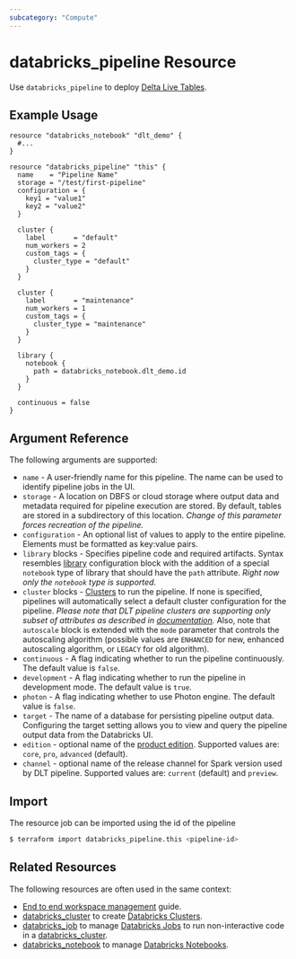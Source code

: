 ```yaml
---
subcategory: "Compute"
---
```

# databricks_pipeline Resource

Use `databricks_pipeline` to deploy [Delta Live Tables](https://docs.databricks.com/data-engineering/delta-live-tables/index.html). 

## Example Usage

```hcl
resource "databricks_notebook" "dlt_demo" {
  #...
}

resource "databricks_pipeline" "this" {
  name    = "Pipeline Name"
  storage = "/test/first-pipeline"
  configuration = {
    key1 = "value1"
    key2 = "value2"
  }

  cluster {
    label       = "default"
    num_workers = 2
    custom_tags = {
      cluster_type = "default"
    }
  }

  cluster {
    label       = "maintenance"
    num_workers = 1
    custom_tags = {
      cluster_type = "maintenance"
    }
  }

  library {
    notebook {
      path = databricks_notebook.dlt_demo.id
    }
  }

  continuous = false
}
```

## Argument Reference

The following arguments are supported:

* `name` - A user-friendly name for this pipeline. The name can be used to identify pipeline jobs in the UI.
* `storage` - A location on DBFS or cloud storage where output data and metadata required for pipeline execution are stored. By default, tables are stored in a subdirectory of this location. *Change of this parameter forces recreation of the pipeline.*
* `configuration` - An optional list of values to apply to the entire pipeline. Elements must be formatted as key:value pairs.
* `library` blocks - Specifies pipeline code and required artifacts. Syntax resembles [library](cluster.md#library-configuration-block) configuration block with the addition of a special `notebook` type of library that should have the `path` attribute. *Right now only the `notebook` type is supported.*
* `cluster` blocks - [Clusters](cluster.md) to run the pipeline. If none is specified, pipelines will automatically select a default cluster configuration for the pipeline. *Please note that DLT pipeline clusters are supporting only subset of attributes as described in [documentation](https://docs.databricks.com/data-engineering/delta-live-tables/delta-live-tables-api-guide.html#pipelinesnewcluster).*  Also, note that `autoscale` block is extended with the `mode` parameter that controls the autoscaling algorithm (possible values are `ENHANCED` for new, enhanced autoscaling algorithm, or `LEGACY` for old algorithm).
* `continuous` - A flag indicating whether to run the pipeline continuously. The default value is `false`.
* `development` - A flag indicating whether to run the pipeline in development mode. The default value is `true`.
* `photon` - A flag indicating whether to use Photon engine. The default value is `false`.
* `target` - The name of a database for persisting pipeline output data. Configuring the target setting allows you to view and query the pipeline output data from the Databricks UI.
* `edition` - optional name of the [product edition](https://docs.databricks.com/data-engineering/delta-live-tables/delta-live-tables-concepts.html#editions). Supported values are: `core`, `pro`, `advanced` (default).
* `channel` - optional name of the release channel for Spark version used by DLT pipeline.  Supported values are: `current` (default) and `preview`.

## Import

The resource job can be imported using the id of the pipeline

```bash
$ terraform import databricks_pipeline.this <pipeline-id>
```

## Related Resources

The following resources are often used in the same context:

* [End to end workspace management](../guides/workspace-management.md) guide.
* [databricks_cluster](cluster.md) to create [Databricks Clusters](https://docs.databricks.com/clusters/index.html).
* [databricks_job](job.md) to manage [Databricks Jobs](https://docs.databricks.com/jobs.html) to run non-interactive code in a [databricks_cluster](cluster.md).
* [databricks_notebook](notebook.md) to manage [Databricks Notebooks](https://docs.databricks.com/notebooks/index.html).
